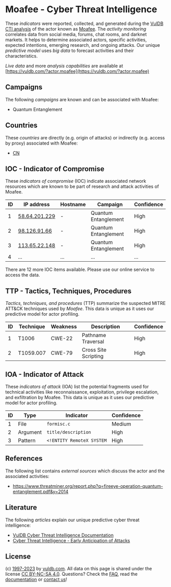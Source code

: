 # Moafee - Cyber Threat Intelligence

These _indicators_ were reported, collected, and generated during the [VulDB CTI analysis](https://vuldb.com/?kb.cti) of the actor known as [Moafee](https://vuldb.com/?actor.moafee). The _activity monitoring_ correlates data from social media, forums, chat rooms, and darknet markets. It helps to determine associated actors, specific activities, expected intentions, emerging research, and ongoing attacks. Our unique _predictive model_ uses _big data_ to forecast activities and their characteristics.

_Live data_ and more _analysis capabilities_ are available at [https://vuldb.com/?actor.moafee](https://vuldb.com/?actor.moafee)

## Campaigns

The following _campaigns_ are known and can be associated with Moafee:

* Quantum Entanglement

## Countries

These _countries_ are directly (e.g. origin of attacks) or indirectly (e.g. access by proxy) associated with Moafee:

* [CN](https://vuldb.com/?country.cn)

## IOC - Indicator of Compromise

These _indicators of compromise_ (IOC) indicate associated network resources which are known to be part of research and attack activities of Moafee.

ID | IP address | Hostname | Campaign | Confidence
-- | ---------- | -------- | -------- | ----------
1 | [58.64.201.229](https://vuldb.com/?ip.58.64.201.229) | - | Quantum Entanglement | High
2 | [98.126.91.66](https://vuldb.com/?ip.98.126.91.66) | - | Quantum Entanglement | High
3 | [113.65.22.148](https://vuldb.com/?ip.113.65.22.148) | - | Quantum Entanglement | High
4 | ... | ... | ... | ...

There are 12 more IOC items available. Please use our online service to access the data.

## TTP - Tactics, Techniques, Procedures

_Tactics, techniques, and procedures_ (TTP) summarize the suspected MITRE ATT&CK techniques used by _Moafee_. This data is unique as it uses our predictive model for actor profiling.

ID | Technique | Weakness | Description | Confidence
-- | --------- | -------- | ----------- | ----------
1 | T1006 | CWE-22 | Pathname Traversal | High
2 | T1059.007 | CWE-79 | Cross Site Scripting | High

## IOA - Indicator of Attack

These _indicators of attack_ (IOA) list the potential fragments used for technical activities like reconnaissance, exploitation, privilege escalation, and exfiltration by Moafee. This data is unique as it uses our predictive model for actor profiling.

ID | Type | Indicator | Confidence
-- | ---- | --------- | ----------
1 | File | `formisc.c` | Medium
2 | Argument | `title/description` | High
3 | Pattern | `<!ENTITY RemoteX SYSTEM` | High

## References

The following list contains _external sources_ which discuss the actor and the associated activities:

* https://www.threatminer.org/report.php?q=fireeye-operation-quantum-entanglement.pdf&y=2014

## Literature

The following _articles_ explain our unique predictive cyber threat intelligence:

* [VulDB Cyber Threat Intelligence Documentation](https://vuldb.com/?kb.cti)
* [Cyber Threat Intelligence - Early Anticipation of Attacks](https://www.scip.ch/en/?labs.20201022)

## License

(c) [1997-2023](https://vuldb.com/?kb.changelog) by [vuldb.com](https://vuldb.com/?kb.about). All data on this page is shared under the license [CC BY-NC-SA 4.0](https://creativecommons.org/licenses/by-nc-sa/4.0/). Questions? Check the [FAQ](https://vuldb.com/?kb.faq), read the [documentation](https://vuldb.com/?kb) or [contact us](https://vuldb.com/?contact)!
